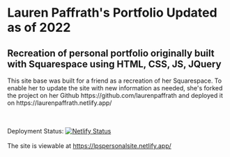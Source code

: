 <h1> Lauren Paffrath's Portfolio Updated as of 2022 </h1>
<h2>Recreation of personal portfolio originally built with Squarespace using HTML, CSS, JS, JQuery </h2>
This site base was built for a friend as a recreation of her Squarespace. To enable her to update the site with new information as needed, she's forked the project on her Github https://github.com/laurenpaffrath and deployed it on https://laurenpaffrath.netlify.app/

<br><br>
Deployment Status: [![Netlify Status](https://api.netlify.com/api/v1/badges/7a945dee-f31a-400a-9354-3c88695025bc/deploy-status)](https://app.netlify.com/sites/lpspersonalsite/deploys)
<br><br>
The site is viewable at https://lpspersonalsite.netlify.app/

